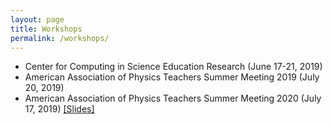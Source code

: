 ```yaml
---
layout: page
title: Workshops
permalink: /workshops/
---
```


* Center for Computing in Science Education Research (June 17-21, 2019)
* American Association of Physics Teachers Summer Meeting 2019 (July 20, 2019)
* American Association of Physics Teachers Summer Meeting 2020 (July 17, 2019) [[Slides]](../slides/aaptsm2020.html)
